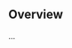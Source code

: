 <!-- Note: Please must use one of our issue templates to file an issue! 🛑 -->
<!-- 👉 https://github.com/jeffborg/chargehqDataToEvcc/issues/new/choose 👈 -->
<!-- **Issues that should have been filed with a template will be closed without action, and we will ask you to use a template.** -->

<!-- This blank issue template is only for issues that don't fit any of the templates. -->

## Overview

...
